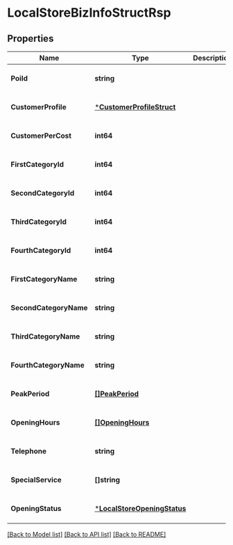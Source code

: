 # LocalStoreBizInfoStructRsp

## Properties
Name | Type | Description | Notes
------------ | ------------- | ------------- | -------------
**PoiId** | **string** |  | [optional] [default to null]
**CustomerProfile** | [***CustomerProfileStruct**](customer_profile_struct.md) |  | [optional] [default to null]
**CustomerPerCost** | **int64** |  | [optional] [default to null]
**FirstCategoryId** | **int64** |  | [optional] [default to null]
**SecondCategoryId** | **int64** |  | [optional] [default to null]
**ThirdCategoryId** | **int64** |  | [optional] [default to null]
**FourthCategoryId** | **int64** |  | [optional] [default to null]
**FirstCategoryName** | **string** |  | [optional] [default to null]
**SecondCategoryName** | **string** |  | [optional] [default to null]
**ThirdCategoryName** | **string** |  | [optional] [default to null]
**FourthCategoryName** | **string** |  | [optional] [default to null]
**PeakPeriod** | [**[]PeakPeriod**](peak_period.md) |  | [optional] [default to null]
**OpeningHours** | [**[]OpeningHours**](opening_hours.md) |  | [optional] [default to null]
**Telephone** | **string** |  | [optional] [default to null]
**SpecialService** | **[]string** |  | [optional] [default to null]
**OpeningStatus** | [***LocalStoreOpeningStatus**](LocalStoreOpeningStatus.md) |  | [optional] [default to null]

[[Back to Model list]](../README.md#documentation-for-models) [[Back to API list]](../README.md#documentation-for-api-endpoints) [[Back to README]](../README.md)


